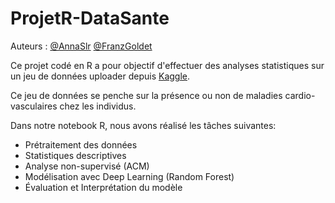 # ProjetR-DataSante

Auteurs : 
[@AnnaSlr](https://github.com/AnnaSlr)
[@FranzGoldet](https://github.com/FranzGoldet)

Ce projet codé en R a pour objectif d'effectuer des analyses statistiques sur un jeu de données uploader depuis [Kaggle](https://www.kaggle.com/datasets/akshatshaw7/cardiovascular-disease-dataset/data).

Ce jeu de données se penche sur la présence ou non de maladies cardio-vasculaires chez les individus.

Dans notre notebook R, nous avons réalisé les tâches suivantes:
- Prétraitement des données
- Statistiques descriptives
- Analyse non-supervisé (ACM)
- Modélisation avec Deep Learning (Random Forest)
- Évaluation et Interprétation du modèle
